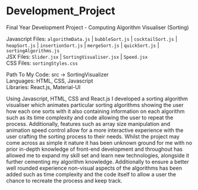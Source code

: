 # Development_Project

Final Year Development Project - Computing Algorithm Visualiser (Sorting)<br/>

Javascript Files: `algorithmData.js` | `bubbleSort.js` | `cocktailSort.js` | `heapSort.js` | `insertionSort.js` | `mergeSort.js` | `quickSort.js` | `sortingAlgorithms.js`<br/>
JSX Files: `Slider.jsx` | `SortingVisualiser.jsx` | `Speed.jsx`<br/>
CSS Files: `sortingStyles.css`<br/>

Path To My Code: src -> SortingVisualizer<br/> 
Languages: HTML, CSS, Javascript<br/>
Libraries: React.js, Material-UI<br/>

Using Javascript, HTML, CSS and React.js I developed a sorting algorithm visualiser which animates particular sorting algorithms showing the user how each one sorts with it also containing information on each algorithm such as its time complexity and code allowing the user to repeat the process. Additionally, features such as array size manipulation and animation speed control allow for a more interactive experience with the user crafting the sorting process to their needs. Whilst the project may come across as simple it nature it has been unknown ground for me with no prior in-depth knowledge of front-end development and throughout has allowed me to expand my skill set and learn new technologies, alongside it further cementing my algorithm knowledge. Additionally to ensure a better well rounded experience non-visual aspects of the algorithms has been added such as time complexity and the code itself to allow a user the chance to recreate the process and keep track. 
